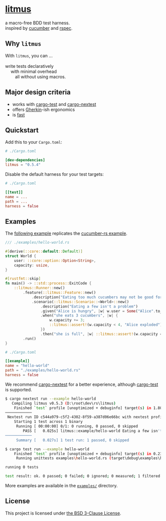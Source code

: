 # [litmus](https://en.wikipedia.org/wiki/Litmus)

a macro-free BDD test harness.<br>
inspired by [cucumber](https://crates.io/crates/cucumber) and [rspec](https://crates.io/crates/rspec).

## Why `litmus`
With `litmus`, you can ...<br><br>
write tests declaratively<br>
&emsp; with minimal overhead<br>
&emsp;&emsp; all without using macros.

## Major design criteria
- works with [cargo-test](https://doc.rust-lang.org/cargo/commands/cargo-test.html) and [cargo-nextest](https://nexte.st)
- offers [Gherkin](https://cucumber.io/docs/gherkin/)-ish ergonomics
- is [fast](https://blog.codinghorror.com/performance-is-a-feature/)

## Quickstart
Add this to your `Cargo.toml`:
```toml
# ./Cargo.toml

[dev-dependencies]
litmus = "0.5.4"
```

Disable the default harness for your test targets:
```toml
# ./Cargo.toml

[[test]]
name = ...
path = ...
harness = false
```

## Examples
The [following example](./examples/hello-world.rs) replicates the [cucumber-rs example](https://cucumber-rs.github.io/cucumber/main/).
```rust
/// ./examples/hello-world.rs

#[derive(::core::default::Default)]
struct World {
    user: ::core::option::Option<String>,
    capacity: usize,
}

#[rustfmt::skip]
fn main() -> ::std::process::ExitCode {
    ::litmus::Runner::new()
        .feature(::litmus::Feature::new()
            .description("Eating too much cucumbers may not be good for you")
            .scenario(::litmus::Scenario::<World>::new()
                .description("Eating a few isn't a problem")
                .given("Alice is hungry", |w| w.user = Some("Alice".to_owned()))
                .when("she eats 3 cucumbers", |w| {
                    w.capacity += 3;
                    ::litmus::assert!(w.capacity < 4, "Alice exploded")
                })
                .then("she is full", |w| ::litmus::assert!(w.capacity == 3, "Alice isn't full!"))))
        .run()
}
```

```toml
# ./Cargo.toml

[[example]]
name = "hello-world"
path = "./examples/hello-world.rs"
harness = false
```

We recommend [cargo-nextest](https://nexte.st) for a better experience, although [cargo-test](https://doc.rust-lang.org/cargo/commands/cargo-test.html) is supported.
```bash
$ cargo nextest run --example hello-world
   Compiling litmus v0.5.3 (D:\root\dev\rs\litmus)
    Finished `test` profile [unoptimized + debuginfo] target(s) in 1.80s
────────────
 Nextest run ID c544a979-c5f2-4302-8f59-a387d06e66bc with nextest profile: default
    Starting 1 test across 1 binary
     Running [ 00:00:00] 0/1: 0 running, 0 passed, 0 skipped
        PASS [   0.025s] litmus::example/hello-world Eating a few isn't a problem
────────────
     Summary [   0.027s] 1 test run: 1 passed, 0 skipped
```
```bash
$ cargo test run --example hello-world
    Finished `test` profile [unoptimized + debuginfo] target(s) in 0.23s
     Running unittests examples\hello-world.rs (target\debug\examples\hello_world-149ad56ef15f2701.exe)

running 0 tests

test result: ok. 0 passed; 0 failed; 0 ignored; 0 measured; 1 filtered out; finished in 0.01s
```

More examples are available in the [`examples/`](./examples/) directory.

## License
This project is licensed under [the BSD 3-Clause License](./LICENSE).
